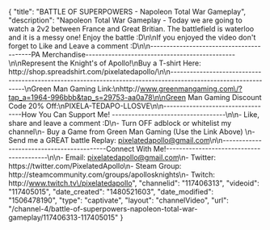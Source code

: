 {
    "title": "BATTLE OF SUPERPOWERS - Napoleon Total War Gameplay",
    "description": "Napoleon Total War Gameplay - Today we are going to watch a 2v2 between France and Great Britian.  The battlefield is waterloo and it is a messy one!  Enjoy the battle :D\n\nIf you enjoyed the video don't forget to Like and Leave a comment :D\n\n-----------------------------------------PA Merchandise----------------------------------------------\n\nRepresent the Knight's of Apollo!\nBuy a T-shirt Here: http:\/\/shop.spreadshirt.com\/pixelatedapollo\/\n\n---------------------------------------------------------------------------------------------------------------\nGreen Man Gaming Link:\nhttp:\/\/www.greenmangaming.com\/?tap_a=1964-996bbb&tap_s=29753-aa0a78\n\nGreen Man Gaming Discount Code 20% Off:\nPIXELA-TEDAPO-LLOSVE\n\n----------------------------------How You Can Support Me! -----------------------------------\n\n- Like, share and leave a comment :D\n- Turn OFF adblock or whitelist my channel\n- Buy a Game from Green Man Gaming (Use the Link Above) \n- Send me a GREAT battle Replay: pixelatedapollo@gmail.com\n\n------------------------------------------Connect With Me!-----------------------------------------\n\n- Email: pixelatedapollo@gmail.com\n- Twitter: https:\/\/twitter.com\/PixelatedApollo\n- Steam Group:  http:\/\/steamcommunity.com\/groups\/apollosknights\n- Twitch: http:\/\/www.twitch.tv\/pixelatedapollo",
    "channelid": "117406313",
    "videoid": "117405015",
    "date_created": "1480521603",
    "date_modified": "1506478190",
    "type": "captivate",
    "layout": "channelVideo",
    "url": "\/channel-4\/battle-of-superpowers-napoleon-total-war-gameplay\/117406313-117405015"
}